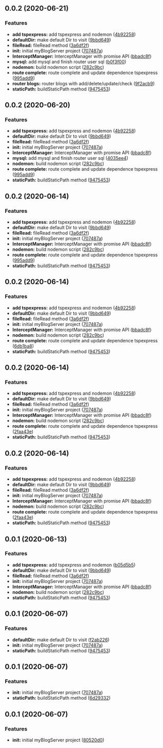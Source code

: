 <a name="0.0.2"></a>
## 0.0.2 (2020-06-21)


### Features

* **add tspexpress:** add tspexpress and nodemon ([4b92258](https://github.com/hblvsjtu/MyBlogServer/commit/4b92258))
* **defaultDir:** make default Dir to visit ([9bbd649](https://github.com/hblvsjtu/MyBlogServer/commit/9bbd649))
* **fileRead:** fileRead method ([3a6df2f](https://github.com/hblvsjtu/MyBlogServer/commit/3a6df2f))
* **init:** initial myBlogServer project ([707487a](https://github.com/hblvsjtu/MyBlogServer/commit/707487a))
* **InterceptManager:** InterceptManager with promise API ([bbadc8f](https://github.com/hblvsjtu/MyBlogServer/commit/bbadc8f))
* **mysql:** add mysql and finish router user sql ([b0f3f00](https://github.com/hblvsjtu/MyBlogServer/commit/b0f3f00))
* **nodemon:** build nodemon script ([282c9bc](https://github.com/hblvsjtu/MyBlogServer/commit/282c9bc))
* **route complete:** route complete and update dependence tspexpress ([995add9](https://github.com/hblvsjtu/MyBlogServer/commit/995add9))
* **router blogs:** router blogs with add/delete/update/check ([9f2acb9](https://github.com/hblvsjtu/MyBlogServer/commit/9f2acb9))
* **staticPath:** buildStaticPath method ([9475453](https://github.com/hblvsjtu/MyBlogServer/commit/9475453))



<a name="0.0.2"></a>
## 0.0.2 (2020-06-20)


### Features

* **add tspexpress:** add tspexpress and nodemon ([4b92258](https://github.com/hblvsjtu/MyBlogServer/commit/4b92258))
* **defaultDir:** make default Dir to visit ([9bbd649](https://github.com/hblvsjtu/MyBlogServer/commit/9bbd649))
* **fileRead:** fileRead method ([3a6df2f](https://github.com/hblvsjtu/MyBlogServer/commit/3a6df2f))
* **init:** initial myBlogServer project ([707487a](https://github.com/hblvsjtu/MyBlogServer/commit/707487a))
* **InterceptManager:** InterceptManager with promise API ([bbadc8f](https://github.com/hblvsjtu/MyBlogServer/commit/bbadc8f))
* **mysql:** add mysql and finish router user sql ([4035ee4](https://github.com/hblvsjtu/MyBlogServer/commit/4035ee4))
* **nodemon:** build nodemon script ([282c9bc](https://github.com/hblvsjtu/MyBlogServer/commit/282c9bc))
* **route complete:** route complete and update dependence tspexpress ([995add9](https://github.com/hblvsjtu/MyBlogServer/commit/995add9))
* **staticPath:** buildStaticPath method ([9475453](https://github.com/hblvsjtu/MyBlogServer/commit/9475453))



<a name="0.0.2"></a>
## 0.0.2 (2020-06-14)


### Features

* **add tspexpress:** add tspexpress and nodemon ([4b92258](https://github.com/hblvsjtu/MyBlogServer/commit/4b92258))
* **defaultDir:** make default Dir to visit ([9bbd649](https://github.com/hblvsjtu/MyBlogServer/commit/9bbd649))
* **fileRead:** fileRead method ([3a6df2f](https://github.com/hblvsjtu/MyBlogServer/commit/3a6df2f))
* **init:** initial myBlogServer project ([707487a](https://github.com/hblvsjtu/MyBlogServer/commit/707487a))
* **InterceptManager:** InterceptManager with promise API ([bbadc8f](https://github.com/hblvsjtu/MyBlogServer/commit/bbadc8f))
* **nodemon:** build nodemon script ([282c9bc](https://github.com/hblvsjtu/MyBlogServer/commit/282c9bc))
* **route complete:** route complete and update dependence tspexpress ([995add9](https://github.com/hblvsjtu/MyBlogServer/commit/995add9))
* **staticPath:** buildStaticPath method ([9475453](https://github.com/hblvsjtu/MyBlogServer/commit/9475453))



<a name="0.0.2"></a>
## 0.0.2 (2020-06-14)


### Features

* **add tspexpress:** add tspexpress and nodemon ([4b92258](https://github.com/hblvsjtu/MyBlogServer/commit/4b92258))
* **defaultDir:** make default Dir to visit ([9bbd649](https://github.com/hblvsjtu/MyBlogServer/commit/9bbd649))
* **fileRead:** fileRead method ([3a6df2f](https://github.com/hblvsjtu/MyBlogServer/commit/3a6df2f))
* **init:** initial myBlogServer project ([707487a](https://github.com/hblvsjtu/MyBlogServer/commit/707487a))
* **InterceptManager:** InterceptManager with promise API ([bbadc8f](https://github.com/hblvsjtu/MyBlogServer/commit/bbadc8f))
* **nodemon:** build nodemon script ([282c9bc](https://github.com/hblvsjtu/MyBlogServer/commit/282c9bc))
* **route complete:** route complete and update dependence tspexpress ([6db1ba8](https://github.com/hblvsjtu/MyBlogServer/commit/6db1ba8))
* **staticPath:** buildStaticPath method ([9475453](https://github.com/hblvsjtu/MyBlogServer/commit/9475453))



<a name="0.0.2"></a>
## 0.0.2 (2020-06-14)


### Features

* **add tspexpress:** add tspexpress and nodemon ([4b92258](https://github.com/hblvsjtu/MyBlogServer/commit/4b92258))
* **defaultDir:** make default Dir to visit ([9bbd649](https://github.com/hblvsjtu/MyBlogServer/commit/9bbd649))
* **fileRead:** fileRead method ([3a6df2f](https://github.com/hblvsjtu/MyBlogServer/commit/3a6df2f))
* **init:** initial myBlogServer project ([707487a](https://github.com/hblvsjtu/MyBlogServer/commit/707487a))
* **InterceptManager:** InterceptManager with promise API ([bbadc8f](https://github.com/hblvsjtu/MyBlogServer/commit/bbadc8f))
* **nodemon:** build nodemon script ([282c9bc](https://github.com/hblvsjtu/MyBlogServer/commit/282c9bc))
* **route complete:** route complete and update dependence tspexpress ([2faa43e](https://github.com/hblvsjtu/MyBlogServer/commit/2faa43e))
* **staticPath:** buildStaticPath method ([9475453](https://github.com/hblvsjtu/MyBlogServer/commit/9475453))



<a name="0.0.2"></a>
## 0.0.2 (2020-06-14)


### Features

* **add tspexpress:** add tspexpress and nodemon ([4b92258](https://github.com/hblvsjtu/MyBlogServer/commit/4b92258))
* **defaultDir:** make default Dir to visit ([9bbd649](https://github.com/hblvsjtu/MyBlogServer/commit/9bbd649))
* **fileRead:** fileRead method ([3a6df2f](https://github.com/hblvsjtu/MyBlogServer/commit/3a6df2f))
* **init:** initial myBlogServer project ([707487a](https://github.com/hblvsjtu/MyBlogServer/commit/707487a))
* **InterceptManager:** InterceptManager with promise API ([bbadc8f](https://github.com/hblvsjtu/MyBlogServer/commit/bbadc8f))
* **nodemon:** build nodemon script ([282c9bc](https://github.com/hblvsjtu/MyBlogServer/commit/282c9bc))
* **route complete:** route complete and update dependence tspexpress ([2faa43e](https://github.com/hblvsjtu/MyBlogServer/commit/2faa43e))
* **staticPath:** buildStaticPath method ([9475453](https://github.com/hblvsjtu/MyBlogServer/commit/9475453))



## 0.0.1 (2020-06-13)


### Features

* **add tspexpress:** add tspexpress and nodemon ([b05d5b5](https://github.com/hblvsjtu/MyBlogServer/commit/b05d5b52b84551b82d2422126d36fbe5fdbbddbc))
* **defaultDir:** make default Dir to visit ([9bbd649](https://github.com/hblvsjtu/MyBlogServer/commit/9bbd649fc9f6f0088e9c74b1643066c83504c64c))
* **fileRead:** fileRead method ([3a6df2f](https://github.com/hblvsjtu/MyBlogServer/commit/3a6df2f342b450d203528270eb703d4cb74c02e3))
* **init:** initial myBlogServer project ([707487a](https://github.com/hblvsjtu/MyBlogServer/commit/707487acbb132ab1c523736a1c718ce40651ff7a))
* **InterceptManager:** InterceptManager with promise API ([bbadc8f](https://github.com/hblvsjtu/MyBlogServer/commit/bbadc8fe54b77f3f1072a507a2915c2fc4e9ac19))
* **nodemon:** build nodemon script ([282c9bc](https://github.com/hblvsjtu/MyBlogServer/commit/282c9bc0badcfb28c2e06e16b5e206b826d5094f))
* **staticPath:** buildStaticPath method ([9475453](https://github.com/hblvsjtu/MyBlogServer/commit/9475453e85c3d72de5e91551178a43ad784cbb0e))



## 0.0.1 (2020-06-07)


### Features

* **defaultDir:** make default Dir to visit ([f2ab226](https://github.com/hblvsjtu/MyBlogServer/commit/f2ab2262469c7c3bc2604eb6b4996f1cafd3dd00))
* **init:** initial myBlogServer project ([707487a](https://github.com/hblvsjtu/MyBlogServer/commit/707487acbb132ab1c523736a1c718ce40651ff7a))
* **staticPath:** buildStaticPath method ([9475453](https://github.com/hblvsjtu/MyBlogServer/commit/9475453e85c3d72de5e91551178a43ad784cbb0e))



## 0.0.1 (2020-06-07)


### Features

* **init:** initial myBlogServer project ([707487a](https://github.com/hblvsjtu/MyBlogServer/commit/707487acbb132ab1c523736a1c718ce40651ff7a))
* **staticPath:** buildStaticPath method ([6d29332](https://github.com/hblvsjtu/MyBlogServer/commit/6d29332ff890535edc9f96e8534f9aa416e9f68c))



## 0.0.1 (2020-06-07)


### Features

* **init:** initial myBlogServer project ([80520d0](https://github.com/hblvsjtu/MyBlogServer/commit/80520d0a120116d9316485b7e2aec953e039fa83))



